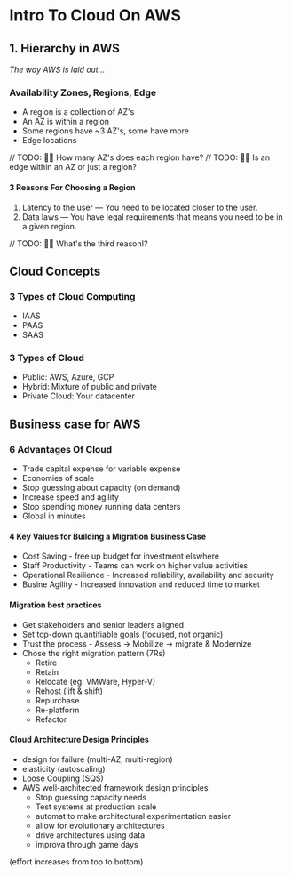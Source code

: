 
# Intro To Cloud On AWS

## 1. Hierarchy in AWS

_The way AWS is laid out..._

### Availability Zones, Regions, Edge

* A region is a collection of AZ's
* An AZ is within a region
* Some regions have ~3 AZ's, some have more
* Edge locations

// TODO: 👷‍♀ How many AZ's does each region have?
// TODO: 👷‍♀ Is an edge within an AZ or just a region?

#### 3 Reasons For Choosing a Region

1. Latency to the user — You need to be located closer to the user.
1. Data laws — You have legal requirements that means you need to be in a given region.

// TODO: 👷‍♀ What's the third reason!?

## Cloud Concepts

### 3 Types of Cloud Computing

* IAAS
* PAAS
* SAAS

### 3 Types of Cloud

* Public: AWS, Azure, GCP
* Hybrid: Mixture of public and private
* Private Cloud: Your datacenter

## Business case for AWS

### 6 Advantages Of Cloud

* Trade capital expense for variable expense
* Economies of scale
* Stop guessing about capacity (on demand)
* Increase speed and agility
* Stop spending money running data centers
* Global in minutes

#### 4 Key Values for Building a Migration Business Case

* Cost Saving - free up budget for investment elswhere
* Staff Productivity - Teams can work on higher value activities
* Operational Resilience - Increased reliability, availability and security
* Busine Agility - Increased innovation and reduced time to market

#### Migration best practices

* Get stakeholders and senior leaders aligned
* Set top-down quantifiable goals (focused, not organic)
* Trust the process - Assess -> Mobilize -> migrate & Modernize
* Chose the right migration pattern (7Rs)
  * Retire
  * Retain
  * Relocate (eg. VMWare, Hyper-V)
  * Rehost (lift & shift)
  * Repurchase
  * Re-platform
  * Refactor

#### Cloud Architecture Design Principles

* design for failure (multi-AZ, multi-region)
* elasticity (autoscaling)
* Loose Coupling (SQS)
* AWS well-architected framework design principles
  * Stop guessing capacity needs
  * Test systems at production scale
  * automat to make architectural experimentation easier
  * allow for evolutionary architectures
  * drive architectures using data
  * improva through game days

(effort increases from top to bottom)
